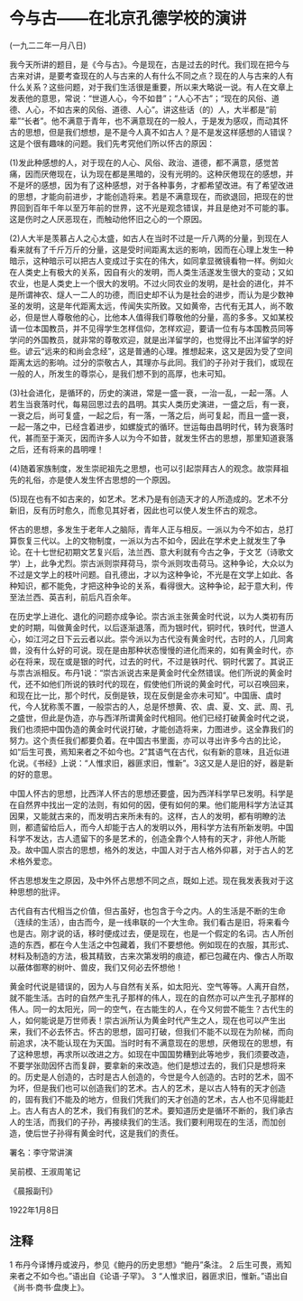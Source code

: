 # 今与古——在北京孔德学校的演讲

 (一九二二年一月八日)

 

我今天所讲的题目，是《今与古》。今是现在，古是过去的时代。我们现在把今与古来对讲，是要考查现在的人与古来的人有什么不同之点？现在的人与古来的人有什么关系？这些问题，对于我们生活很是重要，所以来大略说一说。有人在文章上发表他的意思，常说：“世道人心，今不如昔”；“人心不古”；“现在的风俗、道德、人心，不如古来的风俗、道德、人心”。讲这些话（的）人，大半都是“前辈”“长者”。他不满意于青年，也不满意现在的一般人，于是发为感叹，而动其怀古的思想，但是我们想想，是不是今人真不如古人？是不是发这样感想的人错误？这是个很有趣味的问题。我们先考究他们所以怀古的原因：

(1)发此种感想的人，对于现在的人心、风俗、政治、道德，都不满意，感觉苦痛，因而厌倦现在，认为现在都是黑暗的，没有光明的。这种厌倦现在的感想，并不是坏的感想，因为有了这种感想，对于各种事务，才都希望改进。有了希望改进的思想，才能向前进步，才能创造将来。若是不满意现在，而欲退回，把现在的世界回到百年千年以至万年前的世界，这不光是观念错误，并且是绝对不可能的事。这是伤时之人厌恶现在，而触动他怀旧之心的一个原因。

(2)人大半是羡慕占人之心太盛，如古人在当时不过是一斤八两的分量，到现在人看来就有了千斤万斤的分量，这是受时间距离太远的影响，因而在心理上发生一种暗示，这种暗示可以把古人变成过于实在的伟大，如同拿显微镜看物一样。例如火在人类史上有极大的关系，因自有火的发明，而人类生活遂发生很大的变动；又如农业，也是人类史上一个很大的发明。不过火同农业的发明，是社会的进化，并不是所谓神农、燧人一二人的功德，而旧史却不认为是社会的进步，而认为是少数神圣的发明，这是年代距离太远，传闻失实所致。又如黄帝，古代有无其人，尚不敢必，但是世人尊敬他的心，比他本人值得我们尊敬他的分量，高的多多。又如某校请一位本国教员，并不见得学生怎样信仰，怎样欢迎，要请一位有与本国教员同等学问的外国教员，就非常的尊敬欢迎，就是出洋留学的，也觉得比不出洋留学的好些。谚云“远来的和尚会念经”，这是普通的心理。推想起来，这又是因为受了空间距离太远的影响。过分的崇敬古人，其理亦与此同。我们的子孙对于我们，或现在一般的人，所发生的尊崇心，是我们想不到的高厚，也未可知。

(3)社会进化，是循环的，历史的演进，常是一盛一衰，一治一乱，一起一落。人若生当衰落时代，每易回思过去的昌明。其实人类历史演进，一盛之后，有一衰，一衰之后，尚可复盛，一起之后，有一落，一落之后，尚可复起，而且一盛一衰，一起一落之中，已经含着进步，如螺旋式的循环。世运每由昌明时代，转为衰落时代，甚而至于澌灭，因而许多人以为今不如昔，就发生怀古的思想，那里知道衰落之后，还有将来的昌明哩！

(4)随着家族制度，发生崇祀祖先之思想，也可以引起崇拜古人的观念。故崇拜祖先的礼俗，亦是使人发生怀古思想的一个原因。

(5)现在也有不如古来的，如艺术。艺术乃是有创造天才的人所造成的。艺术不分新旧，反有历时愈久，而愈见其好者，因此也可以使人发生怀古的观念。

怀古的思想，多发生于老年人之脑际，青年人正与相反。一派以为今不如古，总打算恢复三代以。上的文物制度，一派以为古不如今，因此在学术史上就发生了争论。在十七世纪初期文艺复兴后，法兰西、意大利就有今古之争，于文艺（诗歌文学）上，此争尤烈。崇古派则崇拜荷马，崇今派则攻击荷马。这种争论，大众以为不过是文学上的枝叶问题。自孔德出，才以为这种争论，不光是在文学上如此、各种知识，都不能免，才把这种争论的关系，看得很大。这种争论，起于意大利，传至法兰西、英吉利，前后凡百余年。

在历史学上进化、退化的问题亦成争论。崇古派主张黄金时代说，以为人类初有历史的时期，叫做黄金时代，以后逐渐退落，而为银时代，铜时代，铁时代，世道人心，如江河之日下云云者以此。崇今派以为古代没有黄金时代，古时的人，几同禽兽，没有什么好的可说。现在是由那种状态慢慢的进化而来的，如有黄金时代，亦必在将来，现在或是银的时代，过去的时代，不过是铁时代、铜时代罢了。其说正与祟古派相反。布丹1说：“崇古派说古来是黄金时代全然错误。他们所说的黄金时代，还不如他们所说的铁时代的现在，假使他们所说的黄金时代，可以召唤回来，和现在比一比，那个时代，反倒是铁，现在反倒是金亦未可知”。中国唐、虞时代，今人犹称羡不置，一般崇古的人，总是怀想黄、农、虞、夏、文、武、周、孔之盛世，但此是伪造，亦与西洋所谓黄金时代相同。他们已经打破黄金时代之说，我们也须把中国伪造的黄金时代说打破，才能创造将来，力图进步。这全靠我们的努力。这个责任我们都要负着。在中国古书里面，亦可以寻出许多今古的比论，如“后生可畏，焉知来者之不如今也。2”其语气在古代，似有新的意味，且近似进化说。《书经》上说：“人惟求旧，器匪求旧，惟新”。3这又是人是旧的好，器是新的好的意思。

中国人怀古的思想，比西洋人怀古的思想还要盛，因为西洋科学早已发明。科学是在自然界中找出一定的法则，有如何的因，便有如何的果。他们能用科学方法证其因果，又能就古来的，而发明古来所未有的。这样，古人的发明，都有明瞭的法则，都遗留给后人，而今人却能于古人的发明以外，用科学方法有所新发明。中国科学不发达，古人遗留下的多是艺术的，创造全靠个人特有的天才，非他人所能及。故中国人崇古的思想，格外的发达，中国人对于古人格外仰慕，对于古人的艺术格外爱恋。

怀古思想发生之原因，及中外怀占思想不同之点，既如上述。现在我发表我对于这种思想的批评。

古代自有古代相当之价值，但古虽好，也包含于今之内。人的生活是不断的生命（连续的生活），由古而今，是一线串联的一个大生命。我们看古是旧，将来看今也是古。刚才说的话，移时便成过去，便是现在，也是一个假定的名词。古人所创造的东西，都在今人生活之中包藏着，我们不要想他。例如现在的衣服，其形式、材料及制造的方法，极其精致，古来次第发明的痕迹，都已包藏在内、像古人所取以蔽体御寒的树叶、兽皮，我们又何必去怀想他！

黄金时代说是错误的，因为人与自然有关系，如太阳光、空气等等。人离开自然，就不能生活。古时的自然产生孔子那样的伟人，现在的自然亦可以产生孔子那样的伟人。同一的太阳光，同一的空气，在古能生的人，在今又何尝不能生？古代生的人，如何能说是万世师表！崇古派所认为黄金时代产生之人，现在也可以产生出来，我们不必去怀古。怀古的思想，固可打破，但我们不能不以现在为阶梯，而向前追求，决不能认现在为天国。当时时有不满意现在的思想，厌倦现在的思想，有了这种思想，再求所以改进之方。如现在中国国势糟到此等地步，我们须要改造，不要学张勋因怀古而复辟，要拿新的来改造。他们是想过去的，我们只是想将来的。历史是人创造的，古时是古人创造的，今世是今人创造的。古时的艺术，固不为坏，但是我们也可以创造我们的艺术。古人的艺术，是以古人特有的天才创造的，固有我们不能及的地方，但我们凭我们的天才创造的艺术，古人也不见得能赶上。古人有古人的艺术，我们有我们的艺术。要知道历史是循环不断的，我们承古人的生活，而我们的子孙，再接续我们的生活。我们要利用现在的生活，而加创造，使后世子孙得有黄金时代，这是我们的责任。

 

署名：李守常讲演

吴前模、王淑周笔记

《晨报副刊》

1922年1月8日

 

## 注释
1 布丹今译博丹或波丹，参见《鲍丹的历史思想》“鲍丹”条注。
2 后生可畏，焉知来者之不如今也。”语出自《论语·子罕》。
3 “人惟求旧，器匪求旧，惟新。”语出自《尚书·商书·盘庚上》。
